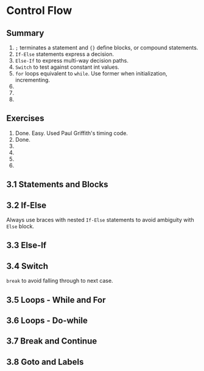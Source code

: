 # Control Flow

## Summary
1. `;` terminates a statement and `{}` define blocks, or compound statements.
2. `If-Else` statements express a decision.
3. `Else-If` to express multi-way decision paths.
4. `Switch` to test against constant int values.
5. `for` loops equivalent to `while`. Use former when initialization, incrementing.
6. 
7. 
8. 

## Exercises
1. Done. Easy. Used Paul Griffith's timing code.
2. Done.
3. 
4. 
5. 
6. 


## 3.1 Statements and Blocks


## 3.2 If-Else
Always use braces with nested `If-Else` statements to avoid ambiguity with `Else` block.


## 3.3 Else-If


## 3.4 Switch
`break` to avoid falling through to next case.


## 3.5 Loops - While and For


## 3.6 Loops - Do-while


## 3.7 Break and Continue


## 3.8 Goto and Labels


